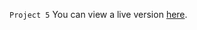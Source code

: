 `Project 5`
You can view a live version [here](https://chanwari-chawki.github.io/Light-Dark-Mode/).
